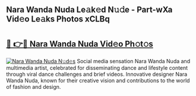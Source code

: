 ## Nara Wanda Nuda Le𝚊k𝚎d N𝚞𝚍e - Part-wXa Vid𝚎o Le𝚊ks Photos xCLBq

# <h2><a href="http://fbc0rva.evod.top/?m=Nara+Wanda+Nuda">🔗 👉🔴 Nara Wanda Nuda Vid𝚎o Ph𝚘t𝚘s</a></h2>

[![Nara Wanda Nuda N𝚞d𝚎s](https://i.imgur.com/8V9OHl7.gif)](http://fbc0rva.evod.top/?m=Nara+Wanda+Nuda)
Social media sensation Nara Wanda Nuda and multimedia artist, celebrated for disseminating dance and lifestyle content through viral dance challenges and brief videos. Innovative designer Nara Wanda Nuda, known for their creative vision and contributions to the world of fashion and design. 
